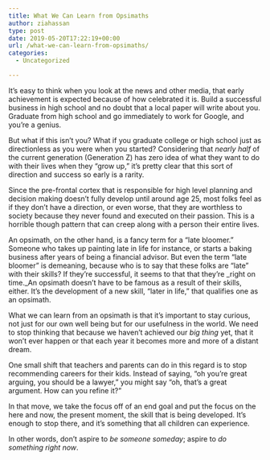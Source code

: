 ```yaml
---
title: What We Can Learn from Opsimaths
author: ziahassan
type: post
date: 2019-05-20T17:22:19+00:00
url: /what-we-can-learn-from-opsimaths/
categories:
  - Uncategorized

---
```

It’s easy to think when you look at the news and other media, that early achievement is expected because of how celebrated it is. Build a successful business in high school and no doubt that a local paper will write about you. Graduate from high school and go immediately to work for Google, and you’re a genius. 

But what if this isn’t you? What if you graduate college or high school just as directionless as you were when you started? Considering that _nearly half_ of the current generation (Generation Z) has zero idea of what they want to do with their lives when they “grow up,” it’s pretty clear that this sort of direction and success so early is a rarity.

Since the pre-frontal cortex that is responsible for high level planning and decision making doesn’t fully develop until around age 25, most folks feel as if they don’t have a direction, or even worse, that they are worthless to society because they never found and executed on their passion. This is a horrible though pattern that can creep along with a person their entire lives. 

An opsimath, on the other hand, is a fancy term for a “late bloomer.” Someone who takes up painting late in life for instance, or starts a baking business after years of being a financial advisor. But even the term “late bloomer” is demeaning, because who is to say that these folks are “late” with their skills? If they’re successful, it seems to that that they’re _right on time._An opsimath doesn’t have to be famous as a result of their skills, either. It’s the development of a new skill, “later in life,” that qualifies one as an opsimath.

What we can learn from an opsimath is that it’s important to stay curious, not just for our own well being but for our usefulness in the world. We need to stop thinking that because we haven’t achieved our _big thing_ yet, that it won’t ever happen or that each year it becomes more and more of a distant dream.

One small shift that teachers and parents can do in this regard is to stop recommending careers for their kids. Instead of saying, “oh you’re great arguing, you should be a lawyer,” you might say “oh, that’s a great argument. How can you refine it?”

In that move, we take the focus off of an end goal and put the focus on the here and now, the present moment, the skill that is being developed. It’s enough to stop there, and it’s something that all children can experience. 

In other words, don’t aspire to _be someone someday_; aspire to _do something right now_.